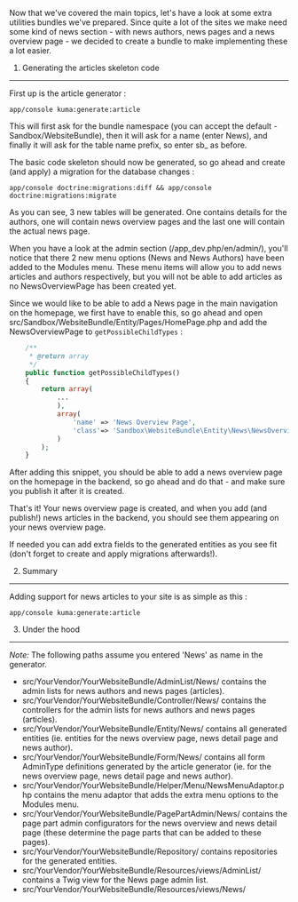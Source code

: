 Now that we've covered the main topics, let's have a look at some extra utilities bundles we've prepared. Since quite
a lot of the sites we make need some kind of news section - with news authors, news pages and a news overview page -
we decided to create a bundle to make implementing these a lot easier.


1) Generating the articles skeleton code
----------------------------------------

First up is the article generator :

    app/console kuma:generate:article

This will first ask for the bundle namespace (you can accept the default - Sandbox/WebsiteBundle), then it will ask for
a name (enter News), and finally it will ask for the table name prefix, so enter sb_ as before.

The basic code skeleton should now be generated, so go ahead and create (and apply) a migration for the database
changes :

    app/console doctrine:migrations:diff && app/console doctrine:migrations:migrate

As you can see, 3 new tables will be generated. One contains details for the authors, one will contain news overview
pages and the last one will contain the actual news page.

When you have a look at the admin section (/app_dev.php/en/admin/), you'll notice that there 2 new menu options
(News and News Authors) have been added to the Modules menu. These menu items will allow you to add news articles
and authors respectively, but you will not be able to add articles as no NewsOverviewPage has been created yet.

Since we would like to be able to add a News page in the main navigation on the homepage, we first have to enable this,
so go ahead and open src/Sandbox/WebsiteBundle/Entity/Pages/HomePage.php and add the NewsOverviewPage to
```getPossibleChildTypes``` :

```php
    /**
     * @return array
     */
    public function getPossibleChildTypes()
    {
        return array(
            ...
            ),
            array(
                'name' => 'News Overview Page',
                'class'=> 'Sandbox\WebsiteBundle\Entity\News\NewsOverviewPage'
            )
        );
    }
```

After adding this snippet, you should be able to add a news overview page on the homepage in the backend, so go ahead
and do that - and make sure you publish it after it is created.

That's it! Your news overview page is created, and when you add (and publish!) news articles in the backend, you should
see them appearing on your news overview page.

If needed you can add extra fields to the generated entities as you see fit (don't forget to create and apply migrations
afterwards!).


2) Summary
----------

Adding support for news articles to your site is as simple as this :

    app/console kuma:generate:article


3) Under the hood
-----------------

*Note:* The following paths assume you entered 'News' as name in the generator.

- src/YourVendor/YourWebsiteBundle/AdminList/News/ contains the admin lists for news authors and news pages (articles).
- src/YourVendor/YourWebsiteBundle/Controller/News/ contains the controllers for the admin lists for news authors and news pages (articles).
- src/YourVendor/YourWebsiteBundle/Entity/News/ contains all generated entities (ie. entities for the news overview page, news detail page and news author).
- src/YourVendor/YourWebsiteBundle/Form/News/ contains all form AdminType definitions generated by the article generator (ie. for the news overview page, news detail page and news author).
- src/YourVendor/YourWebsiteBundle/Helper/Menu/NewsMenuAdaptor.php contains the menu adaptor that adds the extra menu options to the Modules menu.
- src/YourVendor/YourWebsiteBundle/PagePartAdmin/News/ contains the page part admin configurators for the news overview and news detail page (these determine the page parts that can be added to these pages).
- src/YourVendor/YourWebsiteBundle/Repository/ contains repositories for the generated entities.
- src/YourVendor/YourWebsiteBundle/Resources/views/AdminList/ contains a Twig view for the News page admin list.
- src/YourVendor/YourWebsiteBundle/Resources/views/News/

